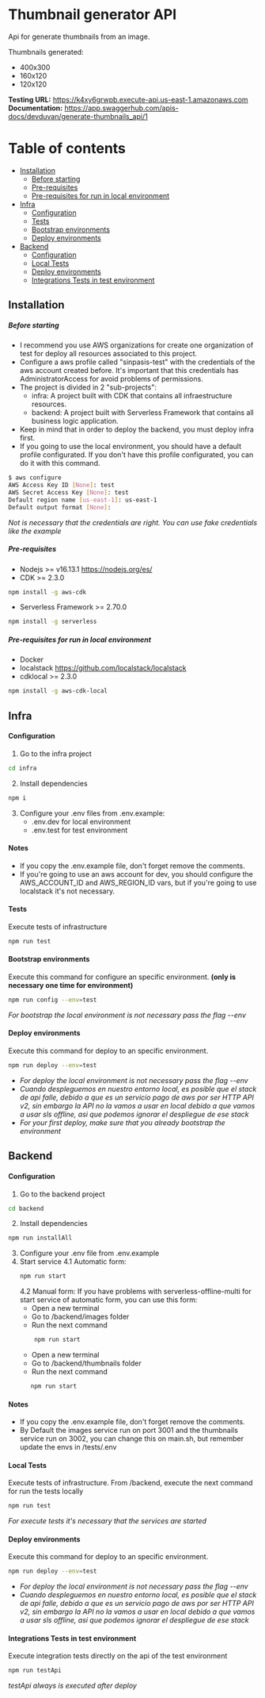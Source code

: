 # Thumbnail generator API

Api for generate thumbnails from an image.

Thumbnails generated:

- 400x300
- 160x120
- 120x120

**Testing URL:** https://k4xy6grwpb.execute-api.us-east-1.amazonaws.com
**Documentation:** https://app.swaggerhub.com/apis-docs/devduvan/generate-thumbnails_api/1

# Table of contents

- [Installation](#installation)
    - [Before starting](#before-starting)
    - [Pre-requisites](#pre-requisites)
    - [Pre-requisites for run in local environment](#pre-requisites-for-run-in-local-environment)
- [Infra](#infra)
    - [Configuration](#configuration)
    - [Tests](#tests)
    - [Bootstrap environments](#bootstrap-environments)
    - [Deploy environments](#deploy-environments)
- [Backend](#backend)
    - [Configuration](#configuration)
    - [Local Tests](#local-tests)
    - [Deploy environments](#deploy-environments)
    - [Integrations Tests in test environment](#integrations-tests-in-test-environment)

## Installation

##### Before starting
- I recommend you use AWS organizations for create one organization of test for deploy all resources associated to this project.
- Configure a aws profile called "sinpasis-test" with the credentials of the aws account created before. It's important that this credentials has AdministratorAccess for avoid problems of permissions.
- The project is divided in 2 "sub-projects":
    - infra: A project built with CDK that contains all infraestructure resources. 
    - backend: A project built with Serverless Framework that contains all business logic application.
- Keep in mind that in order to deploy the backend, you must deploy infra first.
- If you going to use the local environment, you should have a default profile configurated. If you don't have this profile configurated, you can do it with this command.
```sh
$ aws configure
AWS Access Key ID [None]: test
AWS Secret Access Key [None]: test
Default region name [us-east-1]: us-east-1
Default output format [None]:
```
_Not is necessary that the credentials are right. You can use fake credentials like the example_

##### Pre-requisites

- Nodejs >= v16.13.1 https://nodejs.org/es/
- CDK >= 2.3.0

```sh
npm install -g aws-cdk
```

- Serverless Framework >= 2.70.0

```sh
npm install -g serverless
```

##### Pre-requisites for run in local environment
- Docker
- localstack https://github.com/localstack/localstack
- cdklocal >= 2.3.0
```sh
npm install -g aws-cdk-local
```

## Infra

#### Configuration

1. Go to the infra project
```sh
cd infra
```
2. Install dependencies
```sh
npm i
```
3. Configure your .env files from .env.example: 
    - .env.dev for local environment
    - .env.test for test environment

#### Notes
- If you copy the .env.example file, don't forget remove the comments.
- If you're going to use an aws account for dev, you should configure the AWS_ACCOUNT_ID and AWS_REGION_ID vars, but if you're going to use localstack it's not necessary.

#### Tests
Execute tests of infrastructure
```sh
npm run test
```

#### Bootstrap environments
Execute this command for configure an specific environment. **(only is necessary one time for environment)**
```sh
npm run config --env=test
```
_For bootstrap the local environment is not necessary pass the flag --env_


#### Deploy environments
Execute this command for deploy to an specific environment.
```sh
npm run deploy --env=test
```
- _For deploy the local environment is not necessary pass the flag --env_
- _Cuando despleguemos en nuestro entorno local, es posible que el stack de api falle, debido a que es un servicio pago de aws por ser HTTP API v2, sin embargo la API no la vamos a usar en local debido a que vamos a usar sls offline, asi que podemos ignorar el despliegue de ese stack_
- _For your first deploy, make sure that you already bootstrap the environment_


## Backend
#### Configuration

1. Go to the backend project
```sh
cd backend
```
2. Install dependencies
```sh
npm run installAll
```
3. Configure your .env file from .env.example
4. Start service
    4.1 Automatic form:
    ```sh
    npm run start
    ```
    4.2 Manual form: If you have problems with  serverless-offline-multi for start service of automatic form, you can use this form:
    - Open a new terminal
    - Go to /backend/images folder
    - Run the next command
    ```sh
        npm run start
    ```
    - Open a new terminal
    - Go to /backend/thumbnails folder
    - Run the next command
    ```sh
       npm run start
    ```


#### Notes
- If you copy the .env.example file, don't forget remove the comments.
- By Default the images service run on port 3001 and the thumbnails service run on 3002, you can change this on main.sh, but remember update the envs in /tests/.env

#### Local Tests
Execute tests of infrastructure. From /backend, execute the next command for run the tests locally
```sh
npm run test
```
_For execute tests it's necessary that the services are started_


#### Deploy environments
Execute this command for deploy to an specific environment.
```sh
npm run deploy --env=test
```
- _For deploy the local environment is not necessary pass the flag --env_
- _Cuando despleguemos en nuestro entorno local, es posible que el stack de api falle, debido a que es un servicio pago de aws por ser HTTP API v2, sin embargo la API no la vamos a usar en local debido a que vamos a usar sls offline, asi que podemos ignorar el despliegue de ese stack_


#### Integrations Tests in test environment
Execute integration tests directly on the api of the test environment
```sh
npm run testApi
```
_testApi always is executed after deploy_

